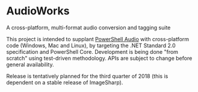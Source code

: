AudioWorks
==========

A cross-platform, multi-format audio conversion and tagging suite

This project is intended to supplant [PowerShell Audio](https://github.com/jherby2k/PowerShellAudio) with cross-platform code (Windows, Mac and Linux), by targeting the .NET Standard 2.0 specification and PowerShell Core. Development is being done "from scratch" using test-driven methodology. APIs are subject to change before general availability.

Release is tentatively planned for the third quarter of 2018 (this is dependent on a stable release of ImageSharp).
